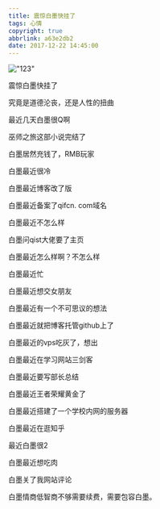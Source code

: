 ```yaml
---
title: 震惊白墨快挂了
tags: 心情
copyright: true
abbrlink: a63e2db2
date: 2017-12-22 14:45:00
---
```


!["123"](https://yangfanv.coding.me/yangfan/d5852ed200a1b18ee47b387f3420615c.jpg)

震惊白墨快挂了
<!--more-->




究竟是道德沦丧，还是人性的扭曲




最近几天白墨很Q啊



巫师之旅这部小说完结了


白墨居然充钱了，RMB玩家



白墨最近很冷



白墨最近博客改了版



白墨最近备案了qifcn. com域名


白墨最近不怎么样


白墨问qist大佬要了主页



白墨最近怎么样啊？不怎么样



白墨最近忙


白墨最近想交女朋友



白墨最近有一个不可思议的想法



白墨最近就把博客托管github上了



白墨最近的vps吃灰了，想出



白墨最近在学习网站三剑客



白墨最近要写部长总结



白墨最近王者荣耀黄金了



白墨最近搭建了一个学校内网的服务器



白墨最近在逛知乎



最近白墨很2



白墨最近想吃肉






白墨关了我网站评论







白墨情商低智商不够需要续费，需要包容白墨。





